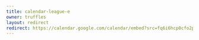 ```yaml
---
title: calendar-league-e
owner: truffles
layout: redirect
redirect: https://calendar.google.com/calendar/embed?src=fq6i6hcp0cfo2po2bj5a2humfo%40group.calendar.google.com
---
```

